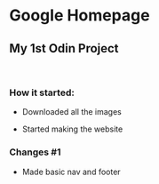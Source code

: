 # Google Homepage

## My 1st Odin Project

<br>

### How it started:

- Downloaded all the images

- Started making the website

### Changes #1

- Made basic nav and footer